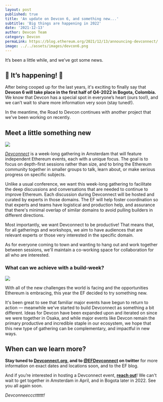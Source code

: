 ```yaml
---
layout: post
published: true
title: 'An update on Devcon 6, and something new...' 
subtitle: 'Big things are happening in 2022'
date: '2021-12-13'
author: Devcon Team
category: Devcon
permaLink: https://blog.ethereum.org/2021/12/13/announcing-devconnect/
image: ../../assets/images/devcon6.png
---
```


It’s been a little while, and we’ve got some news. 

## 👋  It’s happening! 👋

After being cooped up for the last years, it's exciting to finally say that **Devcon 6 will take place in the first half of Q4-2022 in Bogota, Colombia.** We know that Devcon has a special spot in everyone’s heart (ours too!), and we can’t wait to share more information very soon (stay tuned!).

In the meantime, the Road to Devcon continues with another project that we've been working on recently.

## Meet a little something new

![](https://storage.googleapis.com/ethereum-hackmd/upload_fc8c1bcd820aba5c2bf8e223612c79a6.jpg)

[*Devconnect*](https://devconnect.org/) is a week-long gathering in Amsterdam that will feature independent Ethereum events, each with a unique focus. The goal is to focus on depth-first sessions rather than size, and to bring the Ethereum community together in smaller groups to talk, learn about, or make serious progress on specific subjects.

Unlike a usual conference, we want this week-long gathering to facilitate the deep discussions and conversations that are needed to continue to improve Ethereum. Each discussion during Devconnect will be hosted and curated by experts in those domains. The EF will help foster coordination so that experts and teams have logistical and production help, and assurance that there's minimal overlap of similar domains to avoid pulling builders in different directions.

Most importantly, we want Devconnect to be productive! That means that, for all gatherings and workshops, we aim to have audiences that are relevant experts or those very interested in the specific domain. 

As for everyone coming to town and wanting to hang out and work together between sessions, we'll maintain a co-working space for collaboration for all who are interested.


### What can we achieve with a build-week?

![](https://storage.googleapis.com/ethereum-hackmd/upload_fba57538e4658d0e184a5c637a54011d.png)

With all of the new challenges the world is facing and the opportunities Ethereum is embracing, this year the EF decided to try something new.

It's been great to see that familiar major events have begun to return to action — meanwhile we've started to build Devconnect as something a bit different. Ideas for Devcon have been expanded upon and iterated on since we were together in Osaka, and while major events like Devcon remain the primary productive and incredible staple in our ecosystem, we hope that this new type of gathering can be complementary, and impactful in new ways.

## When can we learn more? 

**Stay tuned to [Devconnect.org](https://devconnect.org/), and to [@EFDevconnect](https://twitter.com/efdevconnect) on twitter** for more information on exact dates and locations soon, and to the EF blog. 

And if you’re interested in hosting a Devconnect event, **[reach out](https://forms.gle/m5KWJ3aX5H3kTR7s6)**! We can't wait to get together in Amsterdam in April, and in Bogota later in 2022. See you all again soon.

_Devconneeccctttttt!_
